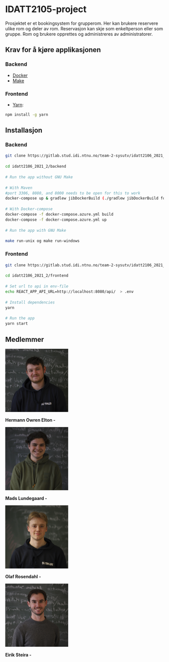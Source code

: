 # IDATT2105-project


Prosjektet er et bookingsystem for grupperom. Her kan brukere reservere ulike rom og deler av rom. Reservasjon kan skje som enkeltperson eller som gruppe. Rom og brukere opprettes og administreres av administratorer.


## Krav for å kjøre applikasjonen
### Backend
- [Docker](https://docs.docker.com/get-docker/)
- [Make](https://www.gnu.org/software/make/) 

### Frontend
- [Yarn](https://classic.yarnpkg.com/en/docs/install/#debian-stable):
```bash
npm install -g yarn
```

## Installasjon

### Backend

```bash
git clone https://gitlab.stud.idi.ntnu.no/team-2-sysutv/idatt2106_2021_2.git

cd idatt2106_2021_2/backend

# Run the app without GNU Make

# With Maven  
#port 3306, 8080, and 8000 needs to be open for this to work
docker-compose up & gradlew jibDockerBuild (./gradlew jibDockerBuild for unix/linux)

# With Docker-compose
docker-compose -f docker-compose.azure.yml build
docker-compose -f docker-compose.azure.yml up

# Run the app with GNU Make

make run-unix og make run-windows

```

### Frontend

```bash
git clone https://gitlab.stud.idi.ntnu.no/team-2-sysutv/idatt2106_2021_2.git

cd idatt2106_2021_2/frontend

# Set url to api in env-file
echo REACT_APP_API_URL=http://localhost:8080/api/  > .env

# Install dependencies
yarn 

# Run the app
yarn start
```



## Medlemmer

<img src="assets/Hermann.jpg" width="200">

**Hermann Owren Elton -**


<img src="assets/Mads.jpg" width="200">

**Mads Lundegaard -**

<img src="assets/Olaf.jpg" width="200">

**Olaf Rosendahl -**

<img src="assets/Eirik.jpg" width="200">

**Eirik Steira -**

<br/>
